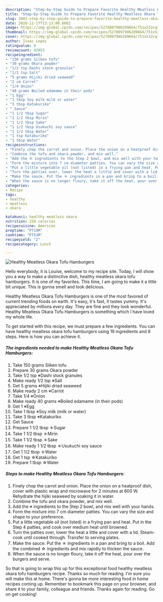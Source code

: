 ```yaml
---
description: "Step-by-Step Guide to Prepare Favorite Healthy Meatless Okara Tofu Hamburgers"
title: "Step-by-Step Guide to Prepare Favorite Healthy Meatless Okara Tofu Hamburgers"
slug: 2603-step-by-step-guide-to-prepare-favorite-healthy-meatless-okara-tofu-hamburgers
date: 2020-11-17T13:13:00.686Z
image: https://img-global.cpcdn.com/recipes/5278097986289664/751x532cq70/healthy-meatless-okara-tofu-hamburgers-recipe-main-photo.jpg
thumbnail: https://img-global.cpcdn.com/recipes/5278097986289664/751x532cq70/healthy-meatless-okara-tofu-hamburgers-recipe-main-photo.jpg
cover: https://img-global.cpcdn.com/recipes/5278097986289664/751x532cq70/healthy-meatless-okara-tofu-hamburgers-recipe-main-photo.jpg
author: Isaac Lopez
ratingvalue: 4
reviewcount: 42053
recipeingredient:
- "150 grams Silken tofu"
- "30 grams Okara powder"
- "1/2 tsp Dashi stock granules"
- "1/2 tsp Salt"
- "5 grams Hijiki dried seaweed"
- "2 cm Carrot"
- "1/4 Onion"
- "40 grams Boiled edamame in their pods"
- "1 Egg"
- "1 tbsp Soy milk milk or water"
- "3 tbsp Katakuriko"
- " Sauce"
- "1 1/2 tbsp Sugar"
- "1 1/2 tbsp Mirin"
- "1 1/2 tbsp Sake"
- "1 1/2 tbsp Usukuchi soy sauce"
- "1 1/2 tbsp Water"
- "1 tsp Katakuriko"
- "1 tbsp Water"
recipeinstructions:
- "Finely chop the carrot and onion. Place the onion on a heatproof dish, cover with plastic wrap and microwave for 2 minutes at 600 W. Rehydrate the hijiki seaweed by soaking it in water."
- "Combine the tofu and okara powder, and mix well."
- "Add the ※ ingredients to the Step 2 bowl, and mix well with your hands."
- "Form the mixture into 7 cm diameter patties. You can vary the size and shape to your preference."
- "Put a little vegetable oil (not listed) in a frying pan and heat. Put in the Step 4 patties, and cook over medium heat until browned."
- "Turn the patties over, lower the heat a little and cover with a lid. Steam-cook until cooked through. Transfer to serving plates."
- "Make the sauce. Put the ＊ ingredients in a pan and bring to a boil. Add the combined ☆ ingredients and mix rapidly to thicken the sauce."
- "When the sauce is no longer floury, take it off the heat, pour over the burgers and serve."
categories:
- Recipe
tags:
- healthy
- meatless
- okara

katakunci: healthy meatless okara 
nutrition: 259 calories
recipecuisine: American
preptime: "PT19M"
cooktime: "PT53M"
recipeyield: "2"
recipecategory: Lunch

---
```



![Healthy Meatless Okara Tofu Hamburgers](https://img-global.cpcdn.com/recipes/5278097986289664/751x532cq70/healthy-meatless-okara-tofu-hamburgers-recipe-main-photo.jpg)

Hello everybody, it is Louise, welcome to my recipe site. Today, I will show you a way to make a distinctive dish, healthy meatless okara tofu hamburgers. It is one of my favorites. This time, I am going to make it a little bit unique. This is gonna smell and look delicious.



Healthy Meatless Okara Tofu Hamburgers is one of the most favored of current trending foods on earth. It's easy, it's fast, it tastes yummy. It's appreciated by millions every day. They are fine and they look wonderful. Healthy Meatless Okara Tofu Hamburgers is something which I have loved my whole life.


To get started with this recipe, we must prepare a few ingredients. You can have healthy meatless okara tofu hamburgers using 19 ingredients and 8 steps. Here is how you can achieve it.

<!--inarticleads1-->

##### The ingredients needed to make Healthy Meatless Okara Tofu Hamburgers:

1. Take 150 grams Silken tofu
1. Prepare 30 grams Okara powder
1. Take 1/2 tsp ※Dashi stock granules
1. Make ready 1/2 tsp ※Salt
1. Get 5 grams ※Hijiki dried seaweed
1. Make ready 2 cm ※Carrot
1. Take 1/4 ※Onion
1. Make ready 40 grams ※Boiled edamame (in their pods)
1. Get 1 ※Egg
1. Take 1 tbsp ※Soy milk (milk or water)
1. Take 3 tbsp ※Katakuriko
1. Get  Sauce
1. Prepare 1 1/2 tbsp ＊Sugar
1. Take 1 1/2 tbsp ＊Mirin
1. Take 1 1/2 tbsp ＊Sake
1. Make ready 1 1/2 tbsp ＊Usukuchi soy sauce
1. Get 1 1/2 tbsp ＊Water
1. Get 1 tsp ☆Katakuriko
1. Prepare 1 tbsp ☆Water




<!--inarticleads2-->

##### Steps to make Healthy Meatless Okara Tofu Hamburgers:

1. Finely chop the carrot and onion. Place the onion on a heatproof dish, cover with plastic wrap and microwave for 2 minutes at 600 W. Rehydrate the hijiki seaweed by soaking it in water.
1. Combine the tofu and okara powder, and mix well.
1. Add the ※ ingredients to the Step 2 bowl, and mix well with your hands.
1. Form the mixture into 7 cm diameter patties. You can vary the size and shape to your preference.
1. Put a little vegetable oil (not listed) in a frying pan and heat. Put in the Step 4 patties, and cook over medium heat until browned.
1. Turn the patties over, lower the heat a little and cover with a lid. Steam-cook until cooked through. Transfer to serving plates.
1. Make the sauce. Put the ＊ ingredients in a pan and bring to a boil. Add the combined ☆ ingredients and mix rapidly to thicken the sauce.
1. When the sauce is no longer floury, take it off the heat, pour over the burgers and serve.




So that is going to wrap this up for this exceptional food healthy meatless okara tofu hamburgers recipe. Thanks so much for reading. I'm sure you will make this at home. There's gonna be more interesting food in home recipes coming up. Remember to bookmark this page on your browser, and share it to your family, colleague and friends. Thanks again for reading. Go on get cooking!

